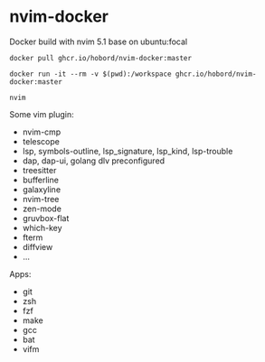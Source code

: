# nvim-docker

Docker build with nvim 5.1 base on ubuntu:focal

```
docker pull ghcr.io/hobord/nvim-docker:master

docker run -it --rm -v $(pwd):/workspace ghcr.io/hobord/nvim-docker:master 

nvim

```

Some vim plugin:
- nvim-cmp
- telescope
- lsp, symbols-outline, lsp_signature, lsp_kind, lsp-trouble 
- dap, dap-ui, golang dlv preconfigured
- treesitter
- bufferline
- galaxyline
- nvim-tree
- zen-mode
- gruvbox-flat
- which-key
- fterm
- diffview
- ...

Apps:
- git
- zsh
- fzf
- make
- gcc 
- bat
- vifm


